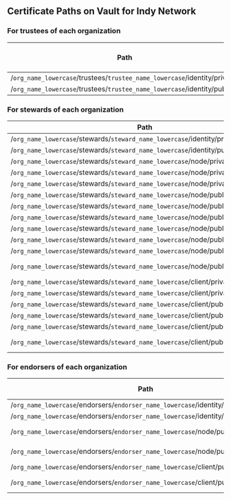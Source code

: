 Certificate Paths on Vault for Indy Network
---------------------------------------------

### For trustees of each organization
| Path                                                                      | Key (for Vault) | Type   |
|---------------------------------------------------------------------------|-----------------|--------|
| /`org_name_lowercase`/trustees/`trustee_name_lowercase`/identity/private/ | seed            | String |
| /`org_name_lowercase`/trustees/`trustee_name_lowercase`/identity/public/  | did             | String |

### For stewards of each organization
| Path                                                                                 | Key (for Vault)                        | Type             |
|--------------------------------------------------------------------------------------|----------------------------------------|------------------|
| /`org_name_lowercase`/stewards/`steward_name_lowercase`/identity/private/            | seed                                   | String           |
| /`org_name_lowercase`/stewards/`steward_name_lowercase`/identity/public/             | did                                    | String           |
| /`org_name_lowercase`/stewards/`steward_name_lowercase`/node/private/private_keys/   | `steward_name_lowercase`.key_secret    | Private Key      |
| /`org_name_lowercase`/stewards/`steward_name_lowercase`/node/private/bls_keys/       | bls_sk                                 | Secret Key       |
| /`org_name_lowercase`/stewards/`steward_name_lowercase`/node/private/sig_keys/       | `steward_name_lowercase`.key_secret    | Private Key      |
| /`org_name_lowercase`/stewards/`steward_name_lowercase`/node/public/public_keys/     | public-key                             | Public Key       |
| /`org_name_lowercase`/stewards/`steward_name_lowercase`/node/public/public_keys/     | `steward_name_lowercase`.key           | Public Key       |
| /`org_name_lowercase`/stewards/`steward_name_lowercase`/node/public/bls_keys/        | bls_pk                                 | Public Key       |
| /`org_name_lowercase`/stewards/`steward_name_lowercase`/node/public/bls_keys/        | bls-public-key                         | Public Key       |
| /`org_name_lowercase`/stewards/`steward_name_lowercase`/node/public/bls_keys/        | bls-key-pop                            | Public Key       |
| /`org_name_lowercase`/stewards/`steward_name_lowercase`/node/public/verif_keys/      | `steward_name_lowercase`.key           | Public Key       |
| /`org_name_lowercase`/stewards/`steward_name_lowercase`/node/public/verif_keys/      | verification-key                       | Verification Key |
| /`org_name_lowercase`/stewards/`steward_name_lowercase`/client/private/private_keys/ | `steward_name_lowercase`-1C.key_secret | Private Key      |
| /`org_name_lowercase`/stewards/`steward_name_lowercase`/client/private/sig_keys/     | `steward_name_lowercase`-1C.key_secret | Private Key      |
| /`org_name_lowercase`/stewards/`steward_name_lowercase`/client/public/public_keys/   | public-key                             | Public Key       |
| /`org_name_lowercase`/stewards/`steward_name_lowercase`/client/public/public_keys/   | `steward_name_lowercase`-1C.key        | Public Key       |
| /`org_name_lowercase`/stewards/`steward_name_lowercase`/client/public/verif_keys/    | `steward_name_lowercase`-1C.key        | Public Key |
| /`org_name_lowercase`/stewards/`steward_name_lowercase`/client/public/verif_keys/    | verification-key                       | Verification Key |

### For endorsers of each organization
| Path                                                                                 | Key (for Vault)   | Type             |
|--------------------------------------------------------------------------------------|-------------------|------------------|
| /`org_name_lowercase`/endorsers/`endorser_name_lowercase`/identity/private/          | seed              | String           |
| /`org_name_lowercase`/endorsers/`endorser_name_lowercase`/identity/public/           | did               | String           |
| /`org_name_lowercase`/endorsers/`endorser_name_lowercase`/node/public/bls_keys/      | bls-public-key    | Public Key       |
| /`org_name_lowercase`/endorsers/`endorser_name_lowercase`/node/public/bls_keys/      | bls-key-pop       | Public Key       |
| /`org_name_lowercase`/endorsers/`endorser_name_lowercase`/client/public/public_keys/ | public-key        | Public Key       |
| /`org_name_lowercase`/endorsers/`endorser_name_lowercase`/client/public/verif_keys/  | verification-key  | Verification Key |
